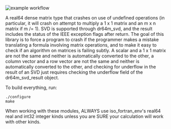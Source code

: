 ![example workflow](https://github.com/kmazza2/Optimal-Design/actions/workflows/github-actions-demo.yml/badge.svg?event=push)

A real64 dense matrix type that crashes on use of undefined operations (in particular, it will crash on attempt to multiply a 1 x 1 matrix and an m x n matrix if m /= 1). SVD is supported through dr64m_svd, and the result includes the status of the IEEE exception flags after return. The goal of this library is to force a program to crash if the programmer makes a mistake translating a formula involving matrix operations, and to make it easy to check if an algorithm on matrices is failing subtly. A scalar and a 1 x 1 matrix are not the same and neither is automatically converted to the other, a column vector and a row vector are not the same and neither is automatically converted to the other, and checking for underflow in the result of an SVD just requires checking the underflow field of the dr64m_svd_result object.

To build everything, run:
```
./configure
make
```

When working with these modules, ALWAYS use iso_fortran_env's real64 real and int32 integer kinds unless you are SURE your calculation will work with other kinds.
